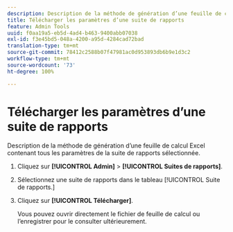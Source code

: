 ```yaml
---
description: Description de la méthode de génération d’une feuille de calcul Excel contenant tous les paramètres de la suite de rapports sélectionnée.
title: Télécharger les paramètres d’une suite de rapports
feature: Admin Tools
uuid: f0aa19a5-eb5d-4ad4-b463-9400abb07038
exl-id: f3e45bd5-048a-4200-a95d-4284cad72bad
translation-type: tm+mt
source-git-commit: 78412c2588b07f47981ac0d953893db6b9e1d3c2
workflow-type: tm+mt
source-wordcount: '73'
ht-degree: 100%

---
```


# Télécharger les paramètres d’une suite de rapports

Description de la méthode de génération d’une feuille de calcul Excel contenant tous les paramètres de la suite de rapports sélectionnée.

1. Cliquez sur **[!UICONTROL Admin]** > **[!UICONTROL Suites de rapports]**.
1. Sélectionnez une suite de rapports dans le tableau [!UICONTROL Suite de rapports.]
1. Cliquez sur **[!UICONTROL Télécharger]**.

   Vous pouvez ouvrir directement le fichier de feuille de calcul ou l’enregistrer pour le consulter ultérieurement.
